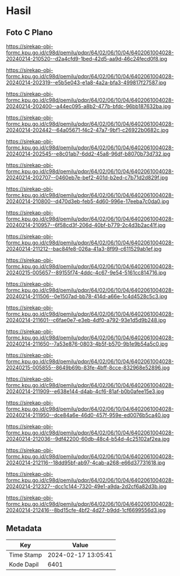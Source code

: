 # Hasil

## Foto C Plano

https://sirekap-obj-formc.kpu.go.id/c98d/pemilu/pdpr/64/02/06/10/04/6402061004028-20240214-210520--d2a4cfd9-1bed-42d5-aa9d-46c24fecd0f8.jpg

https://sirekap-obj-formc.kpu.go.id/c98d/pemilu/pdpr/64/02/06/10/04/6402061004028-20240214-202319--e5b5e043-e1a8-4a2a-bfa3-499817f27587.jpg

https://sirekap-obj-formc.kpu.go.id/c98d/pemilu/pdpr/64/02/06/10/04/6402061004028-20240214-202400--a44ec095-a8b2-477b-bfdc-96bb187632ba.jpg

https://sirekap-obj-formc.kpu.go.id/c98d/pemilu/pdpr/64/02/06/10/04/6402061004028-20240214-202442--64a05671-f4c2-47a7-9bf1-c26922b0682c.jpg

https://sirekap-obj-formc.kpu.go.id/c98d/pemilu/pdpr/64/02/06/10/04/6402061004028-20240214-202545--e8c01ab7-6dd2-45a8-96df-b8070b73d732.jpg

https://sirekap-obj-formc.kpu.go.id/c98d/pemilu/pdpr/64/02/06/10/04/6402061004028-20240214-202707--0460eb7e-bef2-401d-b2ed-c7b71d2d829f.jpg

https://sirekap-obj-formc.kpu.go.id/c98d/pemilu/pdpr/64/02/06/10/04/6402061004028-20240214-210800--d470d3eb-feb5-4d60-996e-17eeba7c0da0.jpg

https://sirekap-obj-formc.kpu.go.id/c98d/pemilu/pdpr/64/02/06/10/04/6402061004028-20240214-210957--6f58cd3f-206d-40bf-b779-2c4d3b2ac41f.jpg

https://sirekap-obj-formc.kpu.go.id/c98d/pemilu/pdpr/64/02/06/10/04/6402061004028-20240214-211212--bac84fe8-026a-41a3-8f99-c611529ab1ef.jpg

https://sirekap-obj-formc.kpu.go.id/c98d/pemilu/pdpr/64/02/06/10/04/6402061004028-20240215-005657--89155f74-4ddc-4c67-9e54-5161cc814716.jpg

https://sirekap-obj-formc.kpu.go.id/c98d/pemilu/pdpr/64/02/06/10/04/6402061004028-20240214-211506--0e1507ad-bb78-414d-a66e-1c4d4528c5c3.jpg

https://sirekap-obj-formc.kpu.go.id/c98d/pemilu/pdpr/64/02/06/10/04/6402061004028-20240214-211601--c6fae0e7-e3eb-4df0-a792-93e1d5d9b248.jpg

https://sirekap-obj-formc.kpu.go.id/c98d/pemilu/pdpr/64/02/06/10/04/6402061004028-20240214-211650--7a53e876-0803-4b5f-b570-9b1e9b54a5c0.jpg

https://sirekap-obj-formc.kpu.go.id/c98d/pemilu/pdpr/64/02/06/10/04/6402061004028-20240215-005855--8649b69b-83fe-4bff-8cce-832968e52896.jpg

https://sirekap-obj-formc.kpu.go.id/c98d/pemilu/pdpr/64/02/06/10/04/6402061004028-20240214-211909--e638e144-d4ab-4cf6-81af-b0b0afee15e3.jpg

https://sirekap-obj-formc.kpu.go.id/c98d/pemilu/pdpr/64/02/06/10/04/6402061004028-20240214-211950--dce84a6e-46d0-457f-959e-ed0076b5ca40.jpg

https://sirekap-obj-formc.kpu.go.id/c98d/pemilu/pdpr/64/02/06/10/04/6402061004028-20240214-212036--9df42200-60db-48c4-b54d-4c25102af2ea.jpg

https://sirekap-obj-formc.kpu.go.id/c98d/pemilu/pdpr/64/02/06/10/04/6402061004028-20240214-212116--18dd95bf-ab97-4cab-a268-e66d37731618.jpg

https://sirekap-obj-formc.kpu.go.id/c98d/pemilu/pdpr/64/02/06/10/04/6402061004028-20240214-212327--dcc1c144-7320-49e1-a9da-2d2cf6a82d3b.jpg

https://sirekap-obj-formc.kpu.go.id/c98d/pemilu/pdpr/64/02/06/10/04/6402061004028-20240214-212416--8bd15cfe-4bf2-4d27-b9dd-1cf6699556d3.jpg


## Metadata

| Key        | Value               |
| ---------- | ------------------- |
| Time Stamp | 2024-02-17 13:05:41 |
| Kode Dapil | 6401                |



